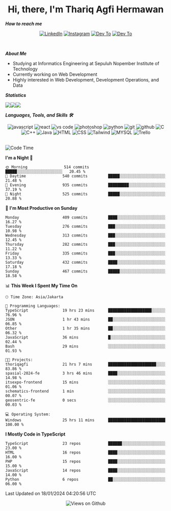 <div align="center">
  <h1>Hi, there, I'm Thariq Agfi Hermawan</h1>
</div>


***How to reach me***
<p align='center'>
   <a href="https://www.linkedin.com/in/thariqagfihermawan" target="_blank"><img src="https://img.shields.io/badge/LinkedIn-0077B5?style=for-the-badge&logo=linkedin&logoColor=white" alt="LinkedIn"></a>
   <a href="https://www.instagram.com/thoriqagfi" target="_blank"><img src="https://img.shields.io/badge/Instagram-E4405F?style=for-the-badge&logo=instagram&logoColor=white" alt="Instagram"></a>
   <a href="https://medium.com/@thoriq.aghfi60" target="_blank"><img src="https://img.shields.io/badge/Medium-12100E?style=for-the-badge&logo=medium&logoColor=white" alt="Dev To"></a>
   <a href="https://linktr.ee/thoriqagfi" target="_blank"><img src="https://img.shields.io/badge/linktree-1de9b6?style=for-the-badge&logo=linktree&logoColor=white" alt="Dev To"></a>
</p>

<br>

***About Me***
- Studying at Informatics Engineering at Sepuluh Nopember Institute of Technology
- Currently working on Web Development
- Highly interested in Web Development, Development Operations, and Data

***Statistics***

<!-- [![GitHub Streak](http://github-readme-streak-stats.herokuapp.com?user=thoriqagfi&theme=dark)](https://git.io/streak-stats) -->

<div align="center">
  <div style="display: flex;">
    <img src="http://github-readme-streak-stats.herokuapp.com?user=thoriqagfi&theme=chartreuse-dark"/>
    <img src="https://github-readme-stats.vercel.app/api/top-langs/?username=thoriqagfi&layout=compact&&theme=chartreuse-dark&langs_count=8)](https://github.com/thoriqagfi"/>
    <img src="https://github-readme-stats.vercel.app/api?username=thoriqagfi&show_icons=true&theme=chartreuse-dark"/>
  </div>
</div>

<!-- [![Top Langs](https://github-readme-stats.vercel.app/api/top-langs/?username=thoriqagfi&layout=compact&&theme=chartreuse-dark&langs_count=8)](https://github.com/thoriqagfi)
< ![Agfi's GitHub stats](https://github-readme-stats.vercel.app/api?username=thoriqagfi&show_icons=true&theme=chartreuse-dark) -->

***Languages, Tools, and Skills 🛠***

  <div align="center">
    <img src="https://img.shields.io/badge/JavaScript-F7DF1E?style=for-the-badge&logo=javascript&logoColor=black" alt="javascript" />
    <img src="https://img.shields.io/badge/React-61DAFB?style=for-the-badge&logo=react&logoColor=black" alt="react" />
    <img src="https://img.shields.io/badge/vs%20code-007ACC?style=for-the-badge&logo=visual%20studio%20code&logoColor=white" alt="vs code" />
    <img src="https://img.shields.io/badge/adobe%20photoshop-31A8FF?style=for-the-badge&logo=adobe%20photoshop&logoColor=white" alt="photoshop" />
    <img src="https://img.shields.io/badge/python-3776AB?style=for-the-badge&logo=python&logoColor=white" alt="python" />
    <img src="https://img.shields.io/badge/Git-F05032?style=for-the-badge&logo=git&logoColor=white" alt="git" />
    <img src="https://img.shields.io/badge/GitHub-100000?style=for-the-badge&logo=github&logoColor=white" alt="github" />
    <img src="https://img.shields.io/badge/c-%2300599C.svg?style=for-the-badge&logo=c&logoColor=white" alt="C" />
    <img src="https://img.shields.io/badge/c++-%2300599C.svg?style=for-the-badge&logo=c%2B%2B&logoColor=white" alt="C++" />
    <img src="https://img.shields.io/badge/Java-ED8B00?style=for-the-badge&logo=java&logoColor=white" alt="Java"/>
    <img src="https://img.shields.io/badge/HTML5-E34F26?style=for-the-badge&logo=html5&logoColor=white" alt="HTML" />
    <img src="https://img.shields.io/badge/CSS-239120?&style=for-the-badge&logo=css3&logoColor=white" alt ="CSS" />
    <img src="https://img.shields.io/badge/tailwindcss-%2338B2AC.svg?style=for-the-badge&logo=tailwind-css&logoColor=white" alt="Tailwind" />
    <img src="https://img.shields.io/badge/MySQL-00000F?style=for-the-badge&logo=mysql&logoColor=white" alt="MYSQL" />
    <img src="https://img.shields.io/badge/Trello-%23026AA7.svg?style=for-the-badge&logo=Trello&logoColor=white" alt="Trello" />
  </div><br>

<!--START_SECTION:waka-->
![Code Time](http://img.shields.io/badge/Code%20Time-875%20hrs%2037%20mins-blue)

**I'm a Night 🦉** 

```text
🌞 Morning                514 commits         █████░░░░░░░░░░░░░░░░░░░░   20.45 % 
🌆 Daytime                540 commits         █████░░░░░░░░░░░░░░░░░░░░   21.48 % 
🌃 Evening                935 commits         █████████░░░░░░░░░░░░░░░░   37.19 % 
🌙 Night                  525 commits         █████░░░░░░░░░░░░░░░░░░░░   20.88 % 
```
📅 **I'm Most Productive on Sunday** 

```text
Monday                   409 commits         ████░░░░░░░░░░░░░░░░░░░░░   16.27 % 
Tuesday                  276 commits         ███░░░░░░░░░░░░░░░░░░░░░░   10.98 % 
Wednesday                313 commits         ███░░░░░░░░░░░░░░░░░░░░░░   12.45 % 
Thursday                 282 commits         ███░░░░░░░░░░░░░░░░░░░░░░   11.22 % 
Friday                   335 commits         ███░░░░░░░░░░░░░░░░░░░░░░   13.33 % 
Saturday                 432 commits         ████░░░░░░░░░░░░░░░░░░░░░   17.18 % 
Sunday                   467 commits         █████░░░░░░░░░░░░░░░░░░░░   18.58 % 
```


📊 **This Week I Spent My Time On** 

```text
🕑︎ Time Zone: Asia/Jakarta

💬 Programming Languages: 
TypeScript               19 hrs 23 mins      ███████████████████░░░░░░   76.96 % 
JSON                     1 hr 43 mins        ██░░░░░░░░░░░░░░░░░░░░░░░   06.85 % 
Other                    1 hr 35 mins        ██░░░░░░░░░░░░░░░░░░░░░░░   06.32 % 
JavaScript               36 mins             █░░░░░░░░░░░░░░░░░░░░░░░░   02.44 % 
Bash                     29 mins             ░░░░░░░░░░░░░░░░░░░░░░░░░   01.93 % 

🐱‍💻 Projects: 
thoriqagfi               21 hrs 7 mins       █████████████████████░░░░   83.86 % 
spasial-2024-fe          3 hrs 46 mins       ████░░░░░░░░░░░░░░░░░░░░░   14.98 % 
itsexpo-frontend         15 mins             ░░░░░░░░░░░░░░░░░░░░░░░░░   01.06 % 
schematics-frontend      1 min               ░░░░░░░░░░░░░░░░░░░░░░░░░   00.07 % 
geosentric-fe            0 secs              ░░░░░░░░░░░░░░░░░░░░░░░░░   00.03 % 

💻 Operating System: 
Windows                  25 hrs 11 mins      █████████████████████████   100.00 % 
```

**I Mostly Code in TypeScript** 

```text
TypeScript               23 repos            ██████░░░░░░░░░░░░░░░░░░░   23.00 % 
HTML                     16 repos            ████░░░░░░░░░░░░░░░░░░░░░   16.00 % 
PHP                      15 repos            ████░░░░░░░░░░░░░░░░░░░░░   15.00 % 
JavaScript               14 repos            ████░░░░░░░░░░░░░░░░░░░░░   14.00 % 
Python                   6 repos             ██░░░░░░░░░░░░░░░░░░░░░░░   06.00 % 
```




 Last Updated on 18/01/2024 04:20:56 UTC
<!--END_SECTION:waka-->

<div align="center">
<img src="https://komarev.com/ghpvc/?username=thoriqagfi&color=blue" alt="Views on Github" />
</div>